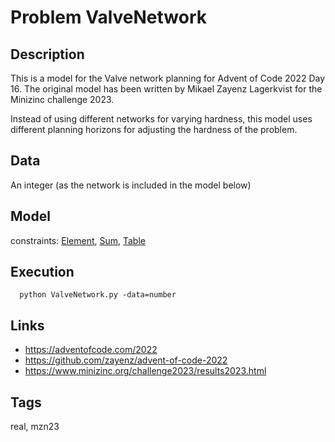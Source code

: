 # Problem ValveNetwork
## Description
This is a model for the Valve network planning for Advent of Code 2022 Day 16.
The original model has been written by Mikael Zayenz Lagerkvist for the Minizinc challenge 2023.

Instead of using different networks for varying hardness,
this model uses different planning horizons for adjusting the hardness of the problem.

## Data
  An integer (as the network is included in the model below)

## Model
  constraints: [Element](http://pycsp.org/documentation/constraints/Element), [Sum](http://pycsp.org/documentation/constraints/Sum), [Table](http://pycsp.org/documentation/constraints/Table)

## Execution
```
  python ValveNetwork.py -data=number
```

## Links
  - https://adventofcode.com/2022
  - https://github.com/zayenz/advent-of-code-2022
  - https://www.minizinc.org/challenge2023/results2023.html

## Tags
  real, mzn23
